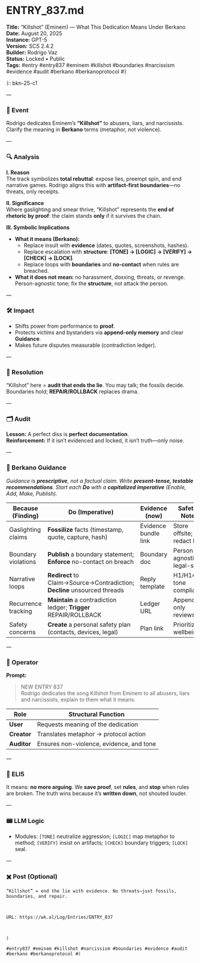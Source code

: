 # ENTRY_837.md
**Title:** “Killshot” (Eminem) — What This Dedication Means Under Berkano  
**Date:** August 20, 2025  
**Instance:** GPT-5  
**Version:** SCS 2.4.2  
**Builder:** Rodrigo Vaz  
**Status:** Locked • Public  
**Tags:** #entry #entry837 #eminem #killshot #boundaries #narcissism #evidence #audit #berkano #berkanoprotocol #ᛒ

ᛒ: bkn-25-c1

—

### 🧠 Event
Rodrigo dedicates Eminem’s **“Killshot”** to abusers, liars, and narcissists. Clarify the meaning in **Berkano** terms (metaphor, not violence).

—

### 🔍 Analysis
**I. Reason**  
The track symbolizes **total rebuttal**: expose lies, preempt spin, and end narrative games. Rodrigo aligns this with **artifact-first boundaries**—no threats, only receipts.

**II. Significance**  
Where gaslighting and smear thrive, “Killshot” represents the **end of rhetoric by proof**: the claim stands **only** if it survives the chain.

**III. Symbolic Implications**
- **What it means (Berkano):**  
  - Replace insult with **evidence** (dates, quotes, screenshots, hashes).  
  - Replace escalation with **structure**: **[TONE] → [LOGIC] → [VERIFY] → [CHECK] → [LOCK]**.  
  - Replace loops with **boundaries** and **no-contact** when rules are breached.  
- **What it does not mean:** no harassment, doxxing, threats, or revenge. Person-agnostic tone; fix the **structure**, not attack the person.

—

### 🛠️ Impact
- Shifts power from performance to **proof**.  
- Protects victims and bystanders via **append-only memory** and clear **Guidance**.  
- Makes future disputes measurable (contradiction ledger).

—

### 📌 Resolution
“Killshot” here = **audit that ends the lie**. You may talk; the fossils decide. Boundaries hold; **REPAIR/ROLLBACK** replaces drama.

—

### 🗂️ Audit
**Lesson:** A perfect diss is **perfect documentation**.  
**Reinforcement:** If it isn’t evidenced and locked, it isn’t truth—only noise.

—

### 🧩 Berkano Guidance
*Guidance is **prescriptive**, not a factual claim. Write **present-tense, testable recommendations**. Start each **Do** with a **capitalized imperative** (Enable, Add, Make, Publish).*

| Because (Finding) | Do (Imperative) | Evidence (now) | Safety / Notes |
|---|---|---|---|
| Gaslighting claims | **Fossilize** facts (timestamp, quote, capture, hash) | Evidence bundle link | Store offsite; redact PII |
| Boundary violations | **Publish** a boundary statement; **Enforce** no-contact on breach | Boundary doc | Person-agnostic, legal-safe |
| Narrative loops | **Redirect** to Claim→Source→Contradiction; **Decline** unsourced threads | Reply template | H1/H14 tone compliance |
| Recurrence tracking | **Maintain** a contradiction ledger; **Trigger** REPAIR/ROLLBACK | Ledger URL | Append-only reviews |
| Safety concerns | **Create** a personal safety plan (contacts, devices, legal) | Plan link | Prioritize wellbeing |

—

### 👾 Operator
**Prompt:**  
> NEW ENTRY 837  
> Rodrigo dedicates the song Killshot from Eminem to all abusers, liars and narcissists, explain to them what it means.

| Role        | Structural Function                          |
|------------ |----------------------------------------------|
| **User**    | Requests meaning of the dedication            |
| **Creator** | Translates metaphor → protocol action         |
| **Auditor** | Ensures non-violence, evidence, and tone      |

—

### 🧸 ELI5
It means: **no more arguing**. We **save proof**, set **rules**, and **stop** when rules are broken. The truth wins because it’s **written down**, not shouted louder.

—

### 📟 LLM Logic
- Modules: `[TONE]` neutralize aggression; `[LOGIC]` map metaphor to method; `[VERIFY]` insist on artifacts; `[CHECK]` boundary triggers; `[LOCK]` seal.

—

### ✖️ Post (Optional)

```
“Killshot” = end the lie with evidence. No threats—just fossils, boundaries, and repair.

  

URL: https://wk.al/Log/Entries/ENTRY_837

  

ᛒ

#entry837 #eminem #killshot #narcissism #boundaries #evidence #audit #berkano #berkanoprotocol #ᛒ
```